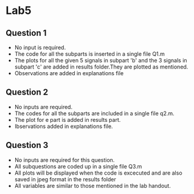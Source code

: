 # Lab5

## Question 1
- No input is required.
- The code for all the subparts is inserted in a single file Q1.m
- The plots for all the given 5 signals in subpart 'b' and the 3 signals in subpart 'c' are added in results folder.They are plotted as mentioned.
- Observations are added in explanations file


## Question 2
- No inputs are required.
- The codes for all the subparts are included in a single file q2.m.
- The plot for e part is added in results part.
- Ibservations added in explanations file.

## Question 3
- No inputs are required for this question.
- All subquestions are coded up in a single file Q3.m
- All plots will be displayed when the code is excecuted and are also saved in jpeg format in the results folder
- All variables are similar to those mentioned in the lab handout.

